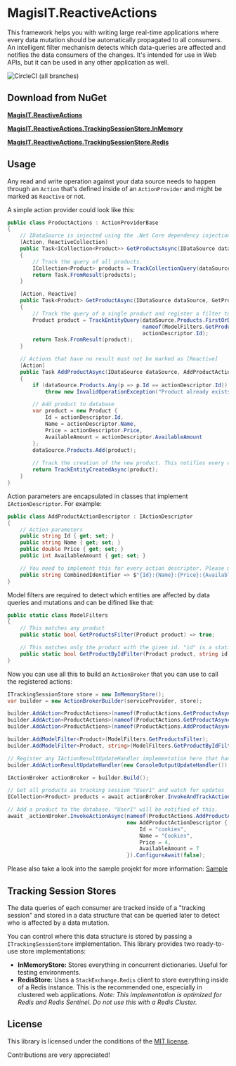 # MagisIT.ReactiveActions
This framework helps you with writing large real-time applications where every data mutation should be automatically propagated to all consumers.
An intelligent filter mechanism detects which data-queries are affected and notifies the data consumers of the changes.
It's intended for use in Web APIs, but it can be used in any other application as well.

![CircleCI (all branches)](https://img.shields.io/circleci/project/github/MagisIT/MagisIT.ReactiveActions.svg)

## Download from NuGet

[**MagisIT.ReactiveActions**](https://www.nuget.org/packages/MagisIT.ReactiveActions/)

[**MagisIT.ReactiveActions.TrackingSessionStore.InMemory**](https://www.nuget.org/packages/MagisIT.ReactiveActions.TrackingSessionStore.InMemory/)

[**MagisIT.ReactiveActions.TrackingSessionStore.Redis**](https://www.nuget.org/packages/MagisIT.ReactiveActions.TrackingSessionStore.Redis/)

## Usage

Any read and write operation against your data source needs to happen through an `Action` that's defined inside of an `ActionProvider` and might be marked as `Reactive` or not.

A simple action provider could look like this:
```C#
public class ProductActions : ActionProviderBase
{
    // IDataSource is injected using the .Net Core dependency injection mechanism
    [Action, ReactiveCollection]
    public Task<ICollection<Product>> GetProductsAsync(IDataSource dataSource)
    {
        // Track the query of all products.
        ICollection<Product> products = TrackCollectionQuery(dataSource.Products, nameof(ModelFilters.GetProductsFilter));
        return Task.FromResult(products);
    }

    [Action, Reactive]
    public Task<Product> GetProductAsync(IDataSource dataSource, GetProductActionDescriptor actionDescriptor)
    {
        // Track the query of a single product and register a filter to recognize this product in later mutations.
        Product product = TrackEntityQuery(dataSource.Products.FirstOrDefault(p => p.Id == actionDescriptor.Id),
                                           nameof(ModelFilters.GetProductByIdFilter),
                                           actionDescriptor.Id);
        return Task.FromResult(product);
    }

    // Actions that have no result must not be marked as [Reactive]
    [Action]
    public Task AddProductAsync(IDataSource dataSource, AddProductActionDescriptor actionDescriptor)
    {
        if (dataSource.Products.Any(p => p.Id == actionDescriptor.Id))
            throw new InvalidOperationException("Product already exists.");

        // Add product to database
        var product = new Product {
            Id = actionDescriptor.Id,
            Name = actionDescriptor.Name,
            Price = actionDescriptor.Price,
            AvailableAmount = actionDescriptor.AvailableAmount
        };
        dataSource.Products.Add(product);
        
        // Track the creation of the new product. This notifies every consumer of the "GetProductsAsync" action.
        return TrackEntityCreatedAsync(product);
    }
}
```

Action parameters are encapsulated in classes that implement `IActionDescriptor`. For example:
```C#
public class AddProductActionDescriptor : IActionDescriptor
{
    // Action parameters
    public string Id { get; set; }
    public string Name { get; set; }
    public double Price { get; set; }
    public int AvailableAmount { get; set; }

    // You need to implement this for every action descriptor. Please make sure the returned string contains all relevant parameters, cleanly delimited by a colon.
    public string CombinedIdentifier => $"{Id}:{Name}:{Price}:{AvailableAmount}";
}
```

Model filters are required to detect which entities are affected by data queries and mutations and can be difined like that:
```C#
public static class ModelFilters
{
    // This matches any product
    public static bool GetProductsFilter(Product product) => true;

    // This matches only the product with the given id. "id" is a static parameter stored alongside with the data query.
    public static bool GetProductByIdFilter(Product product, string id) => product.Id == id;
}
```

Now you can use all this to build an `ActionBroker` that you can use to call the registered actions:
```c#
ITrackingSessionStore store = new InMemoryStore();
var builder = new ActionBrokerBuilder(serviceProvider, store);

builder.AddAction<ProductActions>(nameof(ProductActions.GetProductsAsync));
builder.AddAction<ProductActions>(nameof(ProductActions.GetProductAsync));
builder.AddAction<ProductActions>(nameof(ProductActions.AddProductAsync));

builder.AddModelFilter<Product>(ModelFilters.GetProductsFilter);
builder.AddModelFilter<Product, string>(ModelFilters.GetProductByIdFilter);

// Register any IActionResultUpdateHandler implementation here that handles the detected data updates in your application.
builder.AddActionResultUpdateHandler(new ConsoleOutputUpdateHandler());

IActionBroker actionBroker = builder.Build();

// Get all products as tracking session "User1" and watch for updates
ICollection<Product> products = await actionBroker.InvokeAndTrackActionAsync<ICollection<Product>>("User1", nameof(ProductActions.GetProductsAsync)).ConfigureAwait(false);

// Add a product to the database. "User1" will be notified of this.
await _actionBroker.InvokeActionAsync(nameof(ProductActions.AddProductAsync),
                                      new AddProductActionDescriptor {
                                          Id = "cookies",
                                          Name = "Cookies",
                                          Price = 4,
                                          AvailableAmount = 7
                                      }).ConfigureAwait(false);
```

Please also take a look into the sample projekt for more information: [Sample](https://github.com/MagisIT/MagisIT.ReactiveActions/tree/master/MagisIT.ReactiveActions.Sample)

## Tracking Session Stores

The data queries of each consumer are tracked inside of a "tracking session" and stored in a data structure that can be queried later to detect who is affected by a data mutation.

You can control where this data structure is stored by passing a `ITrackingSessionStore` implementation.
This library provides two ready-to-use store implementations:
- **InMemoryStore:** Stores everything in concurrent dictionaries. Useful for testing environments.
- **RedisStore:** Uses a `StackExchange.Redis` client to store everything inside of a Redis instance. This is the recommended one, especially in clustered web applications. *Note: This implementation is optimized for Redis and Redis Sentinel. Do not use this with a Redis Cluster.*

## License

This library is licensed under the conditions of the [MIT license](https://github.com/MagisIT/MagisIT.ReactiveActions/blob/master/LICENSE).

Contributions are very appreciated!
